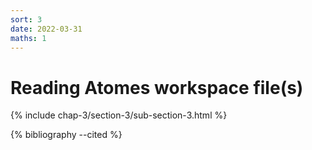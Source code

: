 ```yaml
---
sort: 3
date: 2022-03-31
maths: 1
---
```


# Reading Atomes workspace file(s)

{% include chap-3/section-3/sub-section-3.html %}

{% bibliography --cited %}

